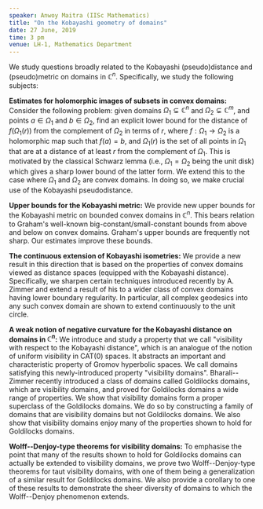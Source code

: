```yaml
---
speaker: Anwoy Maitra (IISc Mathematics)
title: "On the Kobayashi geometry of domains"
date: 27 June, 2019
time: 3 pm
venue: LH-1, Mathematics Department
---
```


We study questions broadly related to the Kobayashi (pseudo)distance and (pseudo)metric on domains in $\mathbb{C}^n$. Specifically, we study the following subjects:

**Estimates for holomorphic images of subsets in convex domains:**
Consider the following problem: given domains $\Omega_1\varsubsetneq \mathbb{C}^n$ and $\Omega_2\varsubsetneq \mathbb{C}^m$, and points $a\in \Omega_1$ and $b \in \Omega_2$, find an explicit lower bound for the distance of $f(\Omega_1(r))$ from the complement of $\Omega_2$ in terms of $r$, where $f:\Omega_1\to \Omega_2$ is a holomorphic map such that $f(a)=b$, and $\Omega_1(r)$ is the set of all points in $\Omega_1$ that are at a distance of at least $r$ from the complement of $\Omega_1$. This is motivated by the classical Schwarz lemma (i.e., $\Omega_1 = \Omega_2$ being the unit disk) which gives a sharp lower bound of the latter form. We extend this to the case where $\Omega_1$ and $\Omega_2$ are convex domains. In doing so, we make crucial use of the Kobayashi pseudodistance.

**Upper bounds for the Kobayashi metric:**
We provide new upper bounds for the Kobayashi metric on bounded convex domains in $\mathbb{C}^n$. This bears relation to Graham's well-known big-constant/small-constant bounds from above and below on convex domains. Graham's upper bounds are frequently not sharp. Our estimates improve these bounds.

**The continuous extension of Kobayashi isometries:**
We provide a new result in this direction that is based on the properties of convex domains viewed as distance spaces (equipped with the Kobayashi distance). Specifically, we sharpen certain techniques introduced recently by A. Zimmer and extend a result of his to a wider class of convex domains having lower boundary regularity. In particular, all complex geodesics into any such convex domain are shown to extend continuously to the unit circle.

**A weak notion of negative curvature for the Kobayashi distance on domains in $\mathbb{C}^n$:**
We introduce and study a property that we call "visibility with respect to the Kobayashi distance", which is an analogue of the notion of uniform visibility in CAT(0) spaces. It abstracts an important and characteristic property of Gromov hyperbolic spaces. We call domains satisfying this newly-introduced property "visibility domains". Bharali--Zimmer recently introduced a class of domains called Goldilocks domains, which are visibility domains, and proved for Goldilocks domains a wide range of properties. We show that visibility domains form a proper superclass of the Goldilocks domains. We do so by constructing a family of domains that are visibility domains but not Goldilocks domains. We also show that visibility domains enjoy many of the properties shown to hold for Goldilocks domains.

**Wolff--Denjoy-type theorems for visibility domains:**
To emphasise the point that many of the results shown to hold for Goldilocks domains can actually be extended to visibility domains, we prove two Wolff--Denjoy-type theorems for taut visibility domains, with one of them being a generalization of a similar result for Goldilocks domains. We also provide a corollary to one of these results to demonstrate the sheer diversity of domains to which the Wolff--Denjoy phenomenon extends.
